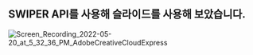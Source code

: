 ## SWIPER API를 사용해 슬라이드를 사용해 보았습니다.

![Screen_Recording_2022-05-20_at_5_32_36_PM_AdobeCreativeCloudExpress](https://user-images.githubusercontent.com/89332618/169489355-fe78a58b-a64e-47b7-a033-8eae3cf2592c.gif)
